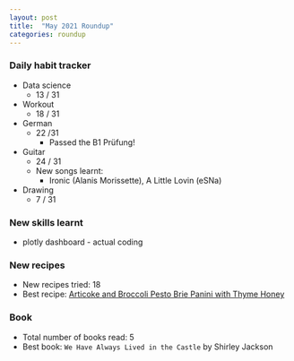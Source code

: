 ```yaml
---
layout: post
title:  "May 2021 Roundup"
categories: roundup
---
```


### Daily habit tracker
* Data science
    * 13 / 31
* Workout
    * 18 / 31
* German
    * 22 /31
        * Passed the B1 Prüfung!
* Guitar
    * 24 / 31
    * New songs learnt:
        * Ironic (Alanis Morissette), A Little Lovin (eSNa)
* Drawing
    * 7 / 31

### New skills learnt
* plotly dashboard - actual coding

### New recipes
* New recipes tried: 18
* Best recipe: [Articoke and Broccoli Pesto Brie Panini with Thyme Honey](https://www.halfbakedharvest.com/artichoke-and-broccoli-pesto-brie-panini/)

### Book
* Total number of books read: 5
* Best book: `We Have Always Lived in the Castle` by Shirley Jackson